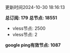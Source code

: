 更新时间2024-10-30 18:16:13

**总订阅: 179**
**总节点: 18551**
- vless节点: 2500
- vless节点: 2

**google ping有效节点: 1087**
